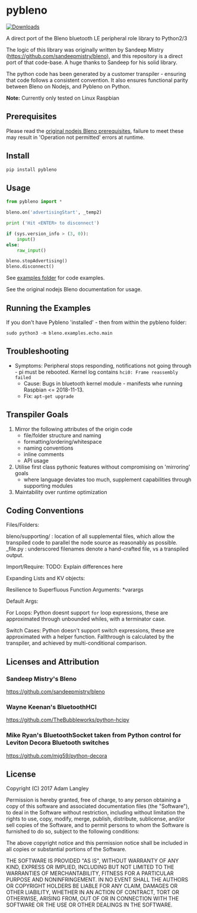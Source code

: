 # pybleno
[![Downloads](https://pepy.tech/badge/pybleno)](https://pepy.tech/project/pybleno)

A direct port of the Bleno bluetooth LE peripheral role library to Python2/3

The logic of this library was originally written by Sandeep Mistry (https://github.com/sandeepmistry/bleno),
and this repository is a direct port of that code-base. A huge thanks to Sandeep for his solid library.

The python code has been generated by a customer transpiler - ensuring that code follows a consistent convention.
It also ensures functional parity between Bleno on Nodejs, and Pybleno on Python.

__Note:__ Currently only tested on Linux Raspbian

## Prerequisites
Please read the [original nodejs Bleno prerequisites](https://github.com/noble/bleno#prerequisites), failure to meet these may result in 'Operation not permitted' errors at runtime.

## Install

```sh
pip install pybleno
```

## Usage

```python
from pybleno import *

bleno.on('advertisingStart', _temp2)

print ('Hit <ENTER> to disconnect')

if (sys.version_info > (3, 0)):
    input()
else:
    raw_input()

bleno.stopAdvertising()
bleno.disconnect()
```

See [examples folder](https://github.com/Adam-Langley/pybleno/blob/master/bleno/examples) for code examples.

See the original nodejs Bleno documentation for usage.

## Running the Examples

If you don't have Pybleno 'installed' - then from within the pybleno folder:

```
sudo python3 -m bleno.examples.echo.main
```

## Troubleshooting
 * Symptoms: Peripheral stops responding, notifications not going through - pi must be rebooted. Kernel log contains `hci0: Frame reassembly failed`
   * Cause: Bugs in bluetooth kernel module - manifests whe running Raspbian <= 2018-11-13. 
   * Fix: `apt-get upgrade`

## Transpiler Goals

1. Mirror the following attributes of the origin code
   - file/folder structure and naming
   - formatting/ordering/whitespace
   - naming conventions
   - inline comments
   - API usage
2. Utilise first class pythonic features without compromising on 'mirroring' goals
    - where language deviates too much, supplement capabilities through supporting modules
3. Maintability over runtime optimization

## Coding Conventions

Files/Folders:

bleno/supporting/ : location of all supplemental files, which allow the transpiled code to parallel the node source as reasonably as possible.
_file.py : underscored filenames denote a hand-crafted file, vs a transpiled output.

Import/Require:
TODO: Explain differences here

Expanding Lists and KV objects:

Resilience to Superfluous Function Arguments:
*varargs

Default Args:

For Loops:
Python doesnt support `for` loop expressions, these are approximated through unbounded whiles, with a terminator case.

Switch Cases:
Python doesn't support switch expressions, these are approximated with a helper function. Fallthrough is calculated by the transpiler, and achieved by multi-conditional comparison.


## Licenses and Attribution

### Sandeep Mistry's Bleno
https://github.com/sandeepmistry/bleno

### Wayne Keenan's BluetoothHCI
https://github.com/TheBubbleworks/python-hcipy

### Mike Ryan's BluetoothSocket taken from Python control for Leviton Decora Bluetooth switches
https://github.com/mjg59/python-decora

## License

Copyright (C) 2017 Adam Langley

Permission is hereby granted, free of charge, to any person obtaining a copy of this software and associated documentation files (the "Software"), to deal in the Software without restriction, including without limitation the rights to use, copy, modify, merge, publish, distribute, sublicense, and/or sell copies of the Software, and to permit persons to whom the Software is furnished to do so, subject to the following conditions:

The above copyright notice and this permission notice shall be included in all copies or substantial portions of the Software.

THE SOFTWARE IS PROVIDED "AS IS", WITHOUT WARRANTY OF ANY KIND, EXPRESS OR IMPLIED, INCLUDING BUT NOT LIMITED TO THE WARRANTIES OF MERCHANTABILITY, FITNESS FOR A PARTICULAR PURPOSE AND NONINFRINGEMENT. IN NO EVENT SHALL THE AUTHORS OR COPYRIGHT HOLDERS BE LIABLE FOR ANY CLAIM, DAMAGES OR OTHER LIABILITY, WHETHER IN AN ACTION OF CONTRACT, TORT OR OTHERWISE, ARISING FROM, OUT OF OR IN CONNECTION WITH THE SOFTWARE OR THE USE OR OTHER DEALINGS IN THE SOFTWARE.
